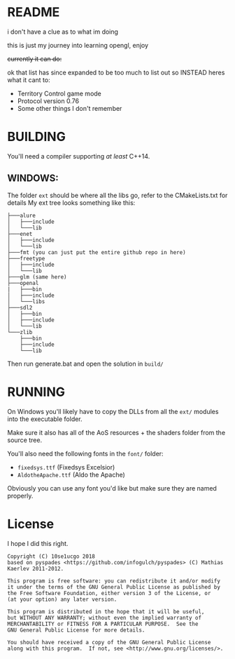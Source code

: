 # README

i don't have a clue as to what im doing

this is just my journey into learning opengl, enjoy


~~currently it can do:~~

ok that list has since expanded to be too much to list out so INSTEAD heres what it cant to:
- Territory Control game mode
- Protocol version 0.76
- Some other things I don't remember

# BUILDING

You'll need a compiler supporting *at least* C++14.

## WINDOWS:
The folder `ext` should be where all the libs go, refer to the CMakeLists.txt for details
My ext tree looks something like this:
```
├───alure
│   ├───include
│   └───lib
├───enet
│   ├───include
│   └───lib
├───fmt (you can just put the entire github repo in here)
├───freetype
│   ├───include
│   └───lib
├───glm (same here)
├───openal
|   ├───bin
│   ├───include
│   └───libs
├───sdl2
│   ├───bin
│   ├───include
│   └───lib
└───zlib
    ├───bin
    ├───include
    └───lib
```
Then run generate.bat and open the solution in `build/`

# RUNNING

On Windows you'll likely have to copy the DLLs from all the `ext/` modules into the executable folder.

Make sure it also has all of the AoS resources + the shaders folder from the source tree.

You'll also need the following fonts in the `font/` folder:
- `fixedsys.ttf` (Fixedsys Excelsior)
- `AldotheApache.ttf` (Aldo the Apache)

Obviously you can use any font you'd like but make sure they are named properly.


# License
I hope I did this right.
```
Copyright (C) 10se1ucgo 2018
based on pyspades <https://github.com/infogulch/pyspades> (C) Mathias Kaerlev 2011-2012.

This program is free software: you can redistribute it and/or modify
it under the terms of the GNU General Public License as published by
the Free Software Foundation, either version 3 of the License, or
(at your option) any later version.

This program is distributed in the hope that it will be useful,
but WITHOUT ANY WARRANTY; without even the implied warranty of
MERCHANTABILITY or FITNESS FOR A PARTICULAR PURPOSE.  See the
GNU General Public License for more details.

You should have received a copy of the GNU General Public License
along with this program.  If not, see <http://www.gnu.org/licenses/>.
```
